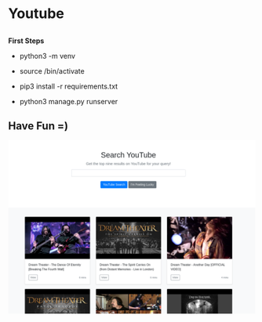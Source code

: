# Youtube

## 

**First Steps**

- python3 -m venv <venv name>
- source <venv name>/bin/activate 
- pip3 install -r requirements.txt

- python3 manage.py runserver


## Have Fun =) 

<img src="static/youtube.png">
